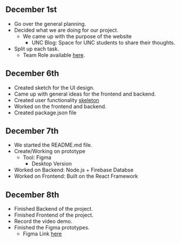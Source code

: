 ## December 1st
- Go over the general planning.
- Decided what we are doing for our project.
     - We came up with the purpose of the website
          - UNC Blog: Space for UNC students to share their thoughts.
- Split up each task.
     - Team Role available [here](Team.md).

## December 6th
- Created sketch for the UI design.
- Came up with general ideas for the frontend and backend.
- Created user functionality [skeleton](Design.md) 
- Worked on the frontend and backend.
- Created package.json file

## December 7th
- We started the README.md file.
- Create/Working on prototype
     - Tool: Figma
          - Desktop Version   
- Worked on Backend: Node.js + Firebase Databse   
- Worked on Frontend: Built on the React Framework      

## December 8th
- Finished Backend of the project.
- Finished Frontend of the project.
- Record the video demo.
- Finished the Figma prototypes.
     - Figma Link [here](https://www.figma.com/file/WVtDdIZeL4nWC4gl5nEN0K/COMP-426-Project?node-id=30%3A41&t=yhiCZizVFLKHPCqM-1) 
